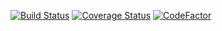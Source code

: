 [![Build Status](https://api.travis-ci.org/dcodesmith/epg-react-redux-ui.svg?branch=containerization)](https://travis-ci.org/dcodesmith/epg-react-redux-ui) [![Coverage Status](https://coveralls.io/repos/github/dcodesmith/epg-react-redux-ui/badge.svg?branch=master)](https://coveralls.io/github/dcodesmith/epg-react-redux-ui?branch=master) [![CodeFactor](https://www.codefactor.io/repository/github/dcodesmith/epg-react-redux-ui/badge)](https://www.codefactor.io/repository/github/dcodesmith/epg-react-redux-ui)
